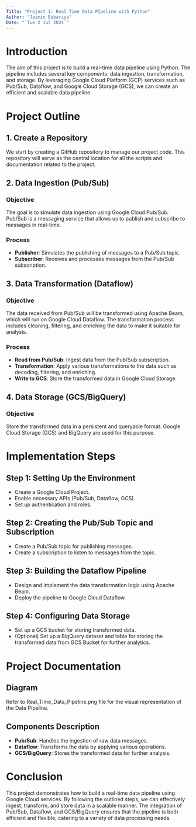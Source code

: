 ```yaml
---
Title: "Project 1: Real Time Data PIpeline with Python"
Author: "Jaimin Babariya"
Date: "`Tue 2 Jul 2024`"
---
```


# Introduction

The aim of this project is to build a real-time data pipeline using Python. The pipeline includes several key components: data ingestion, transformation, and storage. By leveraging Google Cloud Platform (GCP) services such as Pub/Sub, Dataflow, and Google Cloud Storage (GCS), we can create an efficient and scalable data pipeline.

# Project Outline

## 1. Create a Repository

We start by creating a GitHub repository to manage our project code. This repository will serve as the central location for all the scripts and documentation related to the project.

## 2. Data Ingestion (Pub/Sub)

### Objective

The goal is to simulate data ingestion using Google Cloud Pub/Sub. Pub/Sub is a messaging service that allows us to publish and subscribe to messages in real-time.

### Process

- **Publisher**: Simulates the publishing of messages to a Pub/Sub topic.
- **Subscriber**: Receives and processes messages from the Pub/Sub subscription.

## 3. Data Transformation (Dataflow)

### Objective

The data received from Pub/Sub will be transformed using Apache Beam, which will run on Google Cloud Dataflow. The transformation process includes cleaning, filtering, and enriching the data to make it suitable for analysis.

### Process

- **Read from Pub/Sub**: Ingest data from the Pub/Sub subscription.
- **Transformation**: Apply various transformations to the data such as decoding, filtering, and enriching.
- **Write to GCS**: Store the transformed data in Google Cloud Storage.

## 4. Data Storage (GCS/BigQuery)

### Objective

Store the transformed data in a persistent and queryable format. Google Cloud Storage (GCS) and BigQuery are used for this purpose.

# Implementation Steps

## Step 1: Setting Up the Environment

- Create a Google Cloud Project.
- Enable necessary APIs (Pub/Sub, Dataflow, GCS).
- Set up authentication and roles.

## Step 2: Creating the Pub/Sub Topic and Subscription

- Create a Pub/Sub topic for publishing messages.
- Create a subscription to listen to messages from the topic.

## Step 3: Building the Dataflow Pipeline

- Design and implement the data transformation logic using Apache Beam.
- Deploy the pipeline to Google Cloud Dataflow.

## Step 4: Configuring Data Storage

- Set up a GCS bucket for storing transformed data.
- (Optional) Set up a BigQuery dataset and table for storing the transformed data from GCS Bucket for further analytics.

# Project Documentation

## Diagram

Refer to Real_Time_Data_Pipeline.png file for the visual representation of the Data Pipeline.

## Components Description

- **Pub/Sub**: Handles the ingestion of raw data messages.
- **Dataflow**: Transforms the data by applying various operations.
- **GCS/BigQuery**: Stores the transformed data for further analysis.

# Conclusion

This project demonstrates how to build a real-time data pipeline using Google Cloud services. By following the outlined steps, we can effectively ingest, transform, and store data in a scalable manner. The integration of Pub/Sub, Dataflow, and GCS/BigQuery ensures that the pipeline is both efficient and flexible, catering to a variety of data processing needs.


